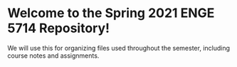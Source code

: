 # Welcome to the Spring 2021 ENGE 5714 Repository!
We will use this for organizing files used throughout the semester, including course notes and assignments.
